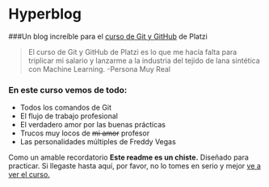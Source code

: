 # Hyperblog
###Un blog increíble para el [curso de Git y GitHub](http:/https://platzi.com/cursos/git-github// "curso de Git y GitHub") de Platzi
> El curso de Git y GitHub de Platzi es lo que me hacía falta para triplicar mi salario y lanzarme a la industria del tejido de lana sintética con Machine Learning.
> -Persona Muy Real

### En este curso vemos de todo:
- Todos los comandos de Git
- El flujo de trabajo profesional
- El verdadero amor por las buenas prácticas
- Trucos muy locos de ~~mi amor~~ profesor
- Las personalidades múltiples de Freddy Vegas

Como un amable recordatorio **Este readme es un chiste.** Diseñado para practicar. Si llegaste hasta aquí, por favor, no lo tomes en serio y mejor [ve a ver el curso.](hthttps://platzi.com/cursos/git-github/tp:// "ve a ver el curso.")
